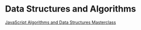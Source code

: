 # Data Structures and Algorithms

[JavaScript Algorithms and Data Structures Masterclass](https://www.udemy.com/course/js-algorithms-and-data-structures-masterclass/)